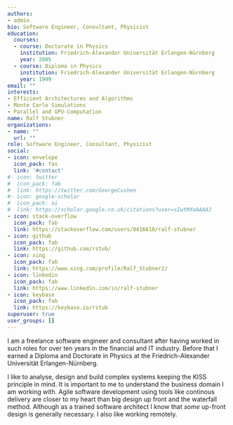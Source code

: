 ```yaml
---
authors:
- admin
bio: Software Engineer, Consultant, Physicist
education:
  courses:
  - course: Doctorate in Physics
    institution: Friedrich-Alexander Universität Erlangen-Nürnberg
    year: 2005
  - course: Diploma in Physics
    institution: Friedrich-Alexander Universität Erlangen-Nürnberg
    year: 1999
email: ""
interests:
- Efficient Architectures and Algorithms
- Monte Carlo Simulations 
- Parallel and GPU-Computation
name: Ralf Stubner
organizations:
- name: ""
  url: ""
role: Software Engineer, Consultant, Physicist
social:
- icon: envelope
  icon_pack: fas
  link: '#contact'
#- icon: twitter
#  icon_pack: fab
#  link: https://twitter.com/GeorgeCushen
#- icon: google-scholar
#  icon_pack: ai
#  link: https://scholar.google.co.uk/citations?user=sIwtMXoAAAAJ
- icon: stack-overflow
  icon_pack: fab
  link: https://stackoverflow.com/users/8416610/ralf-stubner
- icon: github
  icon_pack: fab
  link: https://github.com/rstub/
- icon: xing
  icon_pack: fab
  link: https://www.xing.com/profile/Ralf_Stubner2/
- icon: linkedin
  icon_pack: fab
  link: https://www.linkedin.com/in/ralf-stubner
- icon: keybase
  icon_pack: fab
  link: https://keybase.io/rstub
superuser: true
user_groups: []
---
```


I am a freelance software engineer and consultant after having worked in such roles for over ten years in the financial and IT industry.
Before that I earned a Diploma and Doctorate in Physics at the Friedrich-Alexander Universität Erlangen-Nürnberg.

I like to analyse, design and build complex systems keeping the KISS principle in mind.
It is important to me to understand the business domain I am working with.
Agile software development using tools like continous delivery are closer to my heart than big design up front and the waterfall method.
Although as a trained software architect I know that *some* up-front design is generally necessary.
I also like working remotely.

